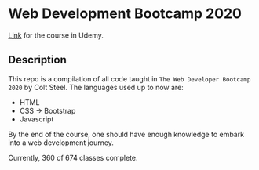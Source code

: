 # Web Development Bootcamp 2020

[Link](https://www.udemy.com/course/the-web-developer-bootcamp) for the course in Udemy.

## Description

This repo is a compilation of all code taught in `The Web Developer Bootcamp 2020` by Colt Steel.
The languages used up to now are:

- HTML
- CSS -> Bootstrap
- Javascript

By the end of the course, one should have enough knowledge to embark into a web development journey.

Currently, 360 of 674 classes complete.

<!-- Repo for the bootcamp WDB 2020 by Colt Steel. -->
